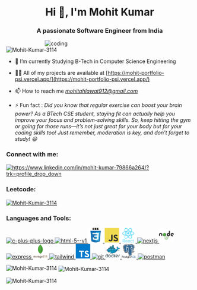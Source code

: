 <h1 align="center">Hi 👋, I'm Mohit Kumar </h1>
<h3 align="center">A passionate Software Engineer from India</h3>

<img align="right" alt="coding" width="400" src="https://user-images.githubusercontent.com/55389276/140866485-8fb1c876-9a8f-4d6a-98dc-08c4981eaf70.gif">

<p align="left"> <img src="https://komarev.com/ghpvc/?username=Mohit-Kumar-3114&label=Profile%20views&color=0e75b6&style=flat" alt="Mohit-Kumar-3114" /> </p>

- 🔭 I’m currently Studying B-Tech in Computer Science Engineering
- 👨‍💻 All of my projects are available at [https://mohit-portfolio-psi.vercel.app/](https://mohit-portfolio-psi.vercel.app/)

- 📫 How to reach me *mohitahlawat912@gmail.com*

- ⚡ Fun fact : *Did you know that regular exercise can boost your brain power? As a BTech CSE student, staying fit can actually help you improve your focus and problem-solving skills. So, keep hitting the gym or going for those runs—it’s not just great for your body but for your coding skills too! Just remember, moderation is key, and don’t forget to study! 😄*

<h3 align="left">Connect with me:</h3>
<p align="left">
<a href="https://www.linkedin.com/in/mohit-kumar-79866a264/" target="blank"><img align="center" src="https://raw.githubusercontent.com/rahuldkjain/github-profile-readme-generator/master/src/images/icons/Social/linked-in-alt.svg" alt="https://www.linkedin.com/in/mohit-kumar-79866a264/?trk=profile_drop_down" height="30" width="40" /></a>
</p>
<h3 align="left">Leetcode:</h3>
<p align="left">
<a href="https://leetcode.com/u/r7GmjvQEYB/" target="blank"><img align="center" src="https://img.icons8.com/external-tal-revivo-shadow-tal-revivo/24/external-level-up-your-coding-skills-and-quickly-land-a-job-logo-shadow-tal-revivo.png" alt="Mohit-Kumar-3114" height="30" width="40" /></a>
</p>


<h3 align="left">Languages and Tools:</h3>
<p align="left">
<a href="https://cplusplus.com/doc/" target="_blank" rel="noreferrer"> <img src="https://img.icons8.com/color/48/c-plus-plus-logo.png" alt="c-plus-plus-logo" alt="c" width="40" height="40"/> </a>  <a href="https://html.com/document/" target="_blank" rel="noreferrer"> <img src="https://img.icons8.com/color/48/html-5--v1.png" alt="html-5--v1" alt="html" width="40" height="40"/> </a> <a href="https://www.w3schools.com/css/" target="_blank" rel="noreferrer"> <img src="https://raw.githubusercontent.com/devicons/devicon/master/icons/css3/css3-original-wordmark.svg" alt="css3" width="40" height="40"/> </a> <a href="https://developer.mozilla.org/en-US/docs/Web/JavaScript" target="_blank" rel="noreferrer"> <img src="https://raw.githubusercontent.com/devicons/devicon/master/icons/javascript/javascript-original.svg" alt="javascript" width="40" height="40"/> </a> <a href="https://reactjs.org/" target="_blank" rel="noreferrer"> <img src="https://raw.githubusercontent.com/devicons/devicon/master/icons/react/react-original-wordmark.svg" alt="react" width="40" height="40"/> </a> <a href="https://nextjs.org/" target="_blank" rel="noreferrer"> <img src="https://img.icons8.com/fluency-systems-regular/50/nextjs.png" alt="nextjs" width="40" height="40"/> </a> <a href="https://nodejs.org" target="_blank" rel="noreferrer"> <img src="https://raw.githubusercontent.com/devicons/devicon/master/icons/nodejs/nodejs-original-wordmark.svg" alt="nodejs" width="40" height="40"/> </a> <a href="https://expressjs.com/" target="_blank" rel="noreferrer"> <img src="https://img.icons8.com/ios/50/express-js.png" alt="express" width="40" height="40"/> </a> <a href="https://www.mongodb.com/" target="_blank" rel="noreferrer"> <img src="https://raw.githubusercontent.com/devicons/devicon/master/icons/mongodb/mongodb-original-wordmark.svg" alt="mongodb" width="40" height="40"/> </a> <a href="https://tailwindcss.com/" target="_blank" rel="noreferrer"> <img src="https://www.vectorlogo.zone/logos/tailwindcss/tailwindcss-icon.svg" alt="tailwind" width="40" height="40"/> </a> <a href="https://www.typescriptlang.org/" target="_blank" rel="noreferrer"> <img src="https://raw.githubusercontent.com/devicons/devicon/master/icons/typescript/typescript-original.svg" alt="typescript" width="40" height="40"/> </a> <a href="https://git-scm.com/" target="_blank" rel="noreferrer"> <img src="https://www.vectorlogo.zone/logos/git-scm/git-scm-icon.svg" alt="git" width="40" height="40"/> </a> <a href="https://www.docker.com/" target="_blank" rel="noreferrer"> <img src="https://raw.githubusercontent.com/devicons/devicon/master/icons/docker/docker-original-wordmark.svg" alt="docker" width="40" height="40"/> </a> <a href="https://www.postgresql.org" target="_blank" rel="noreferrer"> <img src="https://raw.githubusercontent.com/devicons/devicon/master/icons/postgresql/postgresql-original-wordmark.svg" alt="postgresql" width="40" height="40"/> </a> <a href="https://postman.com" target="_blank" rel="noreferrer"> <img src="https://www.vectorlogo.zone/logos/getpostman/getpostman-icon.svg" alt="postman" width="40" height="40"/> </a> 
  </p>

<p><img align="left" src="https://github-readme-stats.vercel.app/api/top-langs?username=Mohit-Kumar-3114&show_icons=true&locale=en&layout=compact" alt="Mohit-Kumar-3114" /></p>

<p>&nbsp;<img align="center" src="https://github-readme-stats.vercel.app/api?username=Mohit-Kumar-3114&show_icons=true&locale=en" alt="Mohit-Kumar-3114" /></p>

<p><img align="center" src="https://github-readme-streak-stats.herokuapp.com/?user=Mohit-Kumar-3114&" alt="Mohit-Kumar-3114" /></p>

